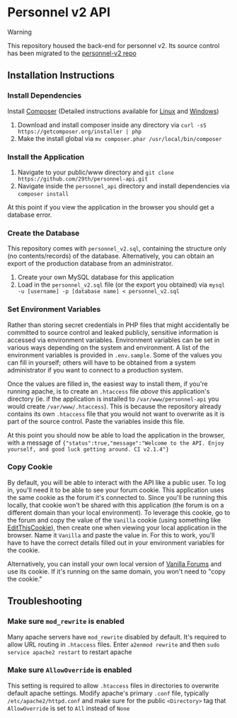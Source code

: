 # Personnel v2 API

> [!WARNING] 
> This repository housed the back-end for personnel v2. Its source control has been migrated to the [personnel-v2 repo](https://github.com/29th/personnel-v2)

## Installation Instructions

### Install Dependencies
Install [Composer](http://getcomposer.org) (Detailed instructions available for [Linux](https://getcomposer.org/doc/00-intro.md#installation-nix) and [Windows](https://getcomposer.org/doc/00-intro.md#installation-windows))
1. Download and install composer inside any directory via `curl -sS https://getcomposer.org/installer | php`
2. Make the install global via `mv composer.phar /usr/local/bin/composer`

### Install the Application
1. Navigate to your public/www directory and `git clone https://github.com/29th/personnel-api.git`
2. Navigate inside the `personnel_api` directory and install dependencies via `composer install`

At this point if you view the application in the browser you should get a database error.

### Create the Database
This repository comes with `personnel_v2.sql`, containing the structure only (no contents/records) of the database. Alternatively, you can obtain an export of the production database from an administrator.
1. Create your own MySQL database for this application
2. Load in the `personnel_v2.sql` file (or the export you obtained) via `mysql -u [username] -p [database name] < personnel_v2.sql`

### Set Environment Variables
Rather than storing secret credentials in PHP files that might accidentally be committed to source control and leaked publicly, sensitive information is accessed via environment variables. Environment variables can be set in various ways depending on the system and environment. A list of the environment variables is provided in `.env.sample`. Some of the values you can fill in yourself; others will have to be obtained from a system administrator if you want to connect to a production system.

Once the values are filled in, the easiest way to install them, if you're running apache, is to create an `.htaccess` file *above* this application's directory (ie. if the application is installed to `/var/www/personnel-api` you would create `/var/www/.htaccess`). This is because the repository already contains its own `.htaccess` file that you would not want to overwrite as it is part of the source control. Paste the variables inside this file.

At this point you should now be able to load the application in the browser, with a message of `{"status":true,"message":"Welcome to the API. Enjoy yourself, and good luck getting around. CI v2.1.4"}`

### Copy Cookie
By default, you will be able to interact with the API like a public user. To log in, you'll need it to be able to see your forum cookie. This application uses the same cookie as the forum it's connected to. Since you'll be running this locally, that cookie won't be shared with this application (the forum is on a different domain than your local environment). To leverage this cookie, go to the forum and copy the value of the `Vanilla` cookie (using something like [EditThisCookie](https://chrome.google.com/webstore/detail/editthiscookie/fngmhnnpilhplaeedifhccceomclgfbg)), then create one when viewing your local application in the browser. Name it `Vanilla` and paste the value in. For this to work, you'll have to have the correct details filled out in your environment variables for the cookie.

Alternatively, you can install your own local version of [Vanilla Forums](http://vanillaforums.org/) and use its cookie. If it's running on the same domain, you won't need to "copy the cookie."

## Troubleshooting
### Make sure `mod_rewrite` is enabled
Many apache servers have `mod_rewrite` disabled by default. It's required to allow URL routing in `.htaccess` files. Enter `a2enmod rewrite` and then `sudo service apache2 restart` to restart apache

### Make sure `AllowOverride` is enabled
This setting is required to allow `.htaccess` files in directories to overwrite default apache settings. Modify apache's primary `.conf` file, typically `/etc/apache2/httpd.conf` and make sure for the public `<Directory>` tag that `AllowOverride` is set to `All` instead of `None`
